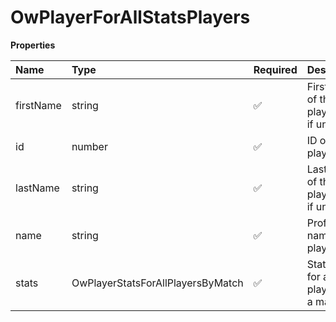 # OwPlayerForAllStatsPlayers

**Properties**

| Name      | Type                              | Required | Description                                 |
| :-------- | :-------------------------------- | :------- | :------------------------------------------ |
| firstName | string                            | ✅       | First name of the player. `null` if unknown |
| id        | number                            | ✅       | ID of the player                            |
| lastName  | string                            | ✅       | Last name of the player. `null` if unknown  |
| name      | string                            | ✅       | Professional name of the player             |
| stats     | OwPlayerStatsForAllPlayersByMatch | ✅       | Statistics for all players for a match      |

<!-- This file was generated by liblab | https://liblab.com/ -->
